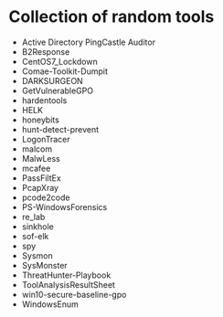 # Collection of random tools

* Active Directory PingCastle Auditor
* B2Response
* CentOS7_Lockdown
* Comae-Toolkit-Dumpit
* DARKSURGEON
* GetVulnerableGPO
* hardentools
* HELK
* honeybits
* hunt-detect-prevent
* LogonTracer
* malcom
* MalwLess
* mcafee
* PassFiltEx
* PcapXray
* pcode2code
* PS-WindowsForensics
* re_lab
* sinkhole
* sof-elk
* spy
* Sysmon
* SysMonster
* ThreatHunter-Playbook
* ToolAnalysisResultSheet
* win10-secure-baseline-gpo
* WindowsEnum
